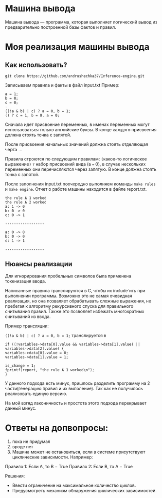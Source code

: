 # Машина вывода
Машина вывода — программа, которая выполняет логический вывод из предварительно построенной базы фактов и правил.

# Моя реализация машины вывода
## Как использовать?
```git clone https://github.com/andrushechka37/Inference-engine.git```

Записываем правила и факты в файл input.txt
Пример:
```
a = 1;
b = 0;
c = 0;
-
((!a & b) | c) ? a = 0, b = 1;
() ? c = 1, b = 0, a = 0;
```
Сначала идет присвоение переменных, в именах переменных могут использоваться только английские буквы. В конце каждого присвоения должна стоять точка с запятой.

После присвоения начальных значений должна стоять отделяющая черта `-`.

Правила строются по следующим правилам:
`(`какое-то логическое выражение`)` `?` набор присвоений вида (a `=` 0), в случае нескольких переменных они перечисляются через запятую. В конце должна стоять точка с запятой.

После заполнения input.txt поочередно выполняем команды `make rules` и `make engine`. Отчет о работе машины находится в файле report.txt.
```
the rule № 1 worked
the rule № 2 worked
a: 1 -> 0
b: 0 -> 0
c: 0 -> 1

------------------

a: 0 -> 0
b: 0 -> 0
c: 1 -> 1

------------------
```

## Нюансы реализации
Для игнорирования пробельных символов была применена токенизация ввода. 

Написанные правила транслируются в C, чтобы их include`ить при выполнении программы. Возможно это не самая очевидная реализация, но она позваляет обрабатывать сложные выражения, не пребегая к алгоритму рекурсивного спуска для правильного считывания правил. Также это позволяет избежать многократных считываний из ввода.

Пример трансляции:

`((!a & b) | c) ? a = 0, b = 1;` транслируется в 
```
if ((!variables->data[0].value && variables->data[1].value) || variables->data[2].value) {
variables->data[0].value = 0;
variables->data[1].value = 1;

is_change = 1;
fprintf(report, "the rule № 1 worked\n");
}
```

У данного подхода есть минус, пришлось разделить программу на 2 части(генерацию правил и их выполение). Так как не получилось реализовать единую версию. 

На мой взгяд лаконичность и простота этого подхода перекрывает данный минус.


# Ответы на допвопросы:
1. пока не придумал
2. вроде нет
3. Машина может не остановиться, если в системе присутствуют циклические зависимости. Например:

Правило 1: Если A, то B = True
Правило 2: Если B, то A = True

Решения:
* Ввести ограничение на максимальное количество циклов.
* Предусмотреть механизм обнаружения циклических зависимостей.